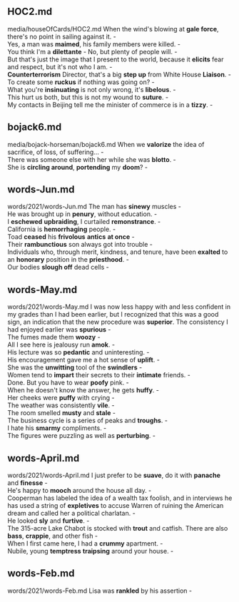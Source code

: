 ## HOC2.md ## 
media/houseOfCards/HOC2.md
When the wind's blowing at **gale force**, there's no point in sailing against it. -  
Yes, a man was **maimed**, his family members were killed. -  
You think I'm a **dilettante** - No, but plenty of people will. -  
But that's just the image that I present to the world, because it **elicits** fear and respect, but it's not who I am. -   
**Counterterrorism** Director, that's a big **step up** from White House **Liaison**. -  
To create some **ruckus** if nothing was going on? -  
What you're **insinuating** is not only wrong, it's **libelous**. -  
This hurt us both, but this is not my wound to **suture**. -  
My contacts in Beijing tell me the minister of commerce is in a **tizzy**. -  

## bojack6.md ## 
media/bojack-horseman/bojack6.md
When we **valorize** the idea of sacrifice, of loss, of suffering... -  
There was someone else with her while she was **blotto**. -  
She is **circling around**, **portending** my **doom**? -  

## words-Jun.md ## 
words/2021/words-Jun.md
The man has **sinewy** muscles -  
He was brought up in **penury**, without education. -   
I **eschewed** **upbraiding**, I curtailed **remonstrance**. -  
California is **hemorrhaging** people. -   
Toad **ceased** his **frivolous** **antics** **at once** -  
Their **rambunctious** son always got into trouble -  
Individuals who, through merit, kindness, and tenure, have been **exalted** to an **honorary** position in the **priesthood**. -  
Our bodies **slough off** dead cells -  

## words-May.md ## 
words/2021/words-May.md
I was now less happy with and less confident in my grades than I had been earlier, but I recognized that this was a good sign, an indication that the new procedure was **superior**. The consistency I had enjoyed earlier was **spurious** -  
The fumes made them **woozy** -  
All I see here is jealousy run **amok**. -  
His lecture was so **pedantic** and uninteresting. -  
His encouragement gave me a hot sense of **uplift**. -  
She was the **unwitting** tool of the **swindlers** -  
Women tend to **impart** their secrets to their **intimate** friends. -  
Done. But you have to wear **poofy** pink. -  
When he doesn't know the answer, he gets **huffy**. -  
Her cheeks were **puffy** with crying -  
The weather was consistently **vile**. -  
The room smelled **musty** and **stale** -  
The business cycle is a series of peaks and **troughs**. -  
I hate his **smarmy** compliments. -  
The figures were puzzling as well as **perturbing**. -  

## words-April.md ## 
words/2021/words-April.md
I just prefer to be **suave**, do it with **panache** and **finesse** -  
He's happy to **mooch** around the house all day. -  
Cooperman has labeled the idea of a wealth tax foolish, and in interviews he has used a string of **expletives** to accuse Warren of ruining the American dream and called her a political charlatan. -  
He looked **sly** and **furtive**. -  
The 315-acre Lake Chabot is stocked with **trout** and catfish. There are also **bass**, **crappie**, and other fish -  
When I first came here, I had a **crummy** apartment. -   
Nubile, young **temptress** **traipsing** around your house. -  

## words-Feb.md ## 
words/2021/words-Feb.md
Lisa was **rankled** by his assertion -  
